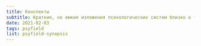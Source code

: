 ```yaml
---
title: Конспекты
subtitle: Краткие, но емкие изложения психологических систем близко к тексту источников
date: 2021-02-03
tags: psyfield
list: psyfield-synopsis
---
```

